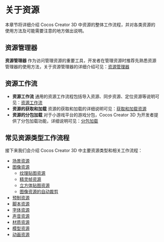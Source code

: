 # 关于资源

本章节将详细介绍 Cocos Creator 3D 中资源的整体工作流程，并对各类资源的使用方法及可能需要注意的地方做出说明。

## 资源管理器

**资源管理器** 作为访问管理资源的重要工具，开发者在管理资源时推荐先熟悉资源管理器的使用方法，关于资源管理器的详细介绍可见：[资源管理器](../editor/assets/index.md)

## 资源工作流

- **资源工作流** 通用的资源工作流程包括导入资源、同步资源、定位资源等说明可见：[资源工作流](asset-workflow.md)
- **资源的获取和加载** 资源的获取和加载的详细说明可见：[获取和加载资源](load-assets.md)
- **资源的分包加载** 对于小游戏平台的游戏分包，Cocos Creator 3D 为开发者提供了分包加载功能，详细说明可见：[分包加载](subpackage.md)

## 常见资源类型工作流程

接下来我们会介绍 Cocos Creator 3D 中主要资源类型和相关工作流程：

- [场景资源](scene.md)
- [图像资源](image.md)
   - [纹理贴图资源](texture.md)
   - [精灵帧资源](sprite-frame.md)
   - [立方体贴图资源](../concepts/scene/skybox.md#cubemap)
   - [图像资源的自动裁剪](../ui-system/components/engine/trim.md)
- [预制资源](prefab.md)
- [脚本资源](script.md)
- [字体资源](font.md)
- [声音资源](audio.md)
- [材质资源](material.md)
- [模型资源](mesh.md)
- [动画资源](anim.md)
